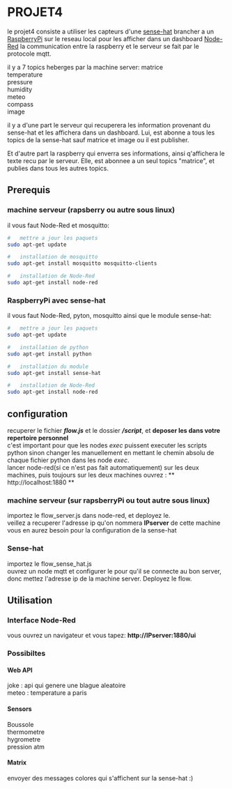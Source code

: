 # **PROJET4**

le projet4 consiste a utiliser les capteurs d'une [sense-hat](https://pythonhosted.org/sense-hat/) brancher a un [RaspberryPi](https://www.raspberrypi.com) sur le reseau local pour les afficher dans un dashboard [Node-Red](https://nodered.org)
la communication entre la raspberry et le serveur se fait par le protocole mqtt.

il y a 7 topics heberges par la machine server:
matrice  
temperature  
pressure  
humidity  
meteo  
compass  
image

il y a d'une part le serveur qui recuperera les information provenant du sense-hat et les affichera dans un dashboard. Lui, est abonne a tous les topics de la sense-hat sauf matrice et image ou il est publisher.  

Et d'autre part la raspberry qui enverra ses informations, ainsi q'affichera le texte recu par le serveur. Elle, est abonnee a un seul topics "matrice", et publies dans tous les autres topics.

## Prerequis

### machine serveur (rapsberry ou autre sous linux)

il vous faut Node-Red et mosquitto:
```bash
#   mettre a jour les paquets
sudo apt-get update

#   installation de mosquitto
sudo apt-get install mosquitto mosquitto-clients

#   installation de Node-Red
sudo apt-get install node-red
```

### RaspberryPi avec sense-hat

il vous faut Node-Red, pyton, mosquitto ainsi que le module sense-hat:
```bash
#   mettre a jour les paquets
sudo apt-get update

#   installation de python
sudo apt-get install python

#   installation du module
sudo apt-get install sense-hat

#   installation de Node-Red
sudo apt-get install node-red

```

## configuration

recuperer le fichier ***flow.js*** et le dossier ***/script***, et **deposer les dans votre repertoire personnel**  
c'est important pour que les nodes *exec* puissent executer les scripts python sinon changer les manuellement en mettant le chemin absolu de chaque fichier python dans les node *exec*.  
lancer node-red(si ce n'est pas fait automatiquement) sur les deux machines, puis toujours sur les deux machines ouvrez : ** http://localhost:1880  **



### machine serveur (sur rapsberryPi ou tout autre sous linux)

importez le flow_server.js dans node-red, et deployez le.  
veillez a recuperer l'adresse ip qu'on nommera **IPserver** de cette machine vous en aurez besoin pour la configuration de la sense-hat

### Sense-hat

importez le flow_sense_hat.js  
ouvrez un node mqtt et configurer le pour qu'il se connecte au bon server, donc mettez l'adresse ip de la machine server.
Deployez le flow.

## Utilisation

### Interface Node-Red
vous ouvrez un navigateur et vous tapez:  **http://IPserver:1880/ui**

### Possibiltes

#### Web API

joke : api qui genere une blague aleatoire  
meteo : temperature a paris

#### Sensors

Boussole  
thermometre  
hygrometre  
pression atm  

#### Matrix

envoyer des messages colores qui s'affichent sur la sense-hat :)




